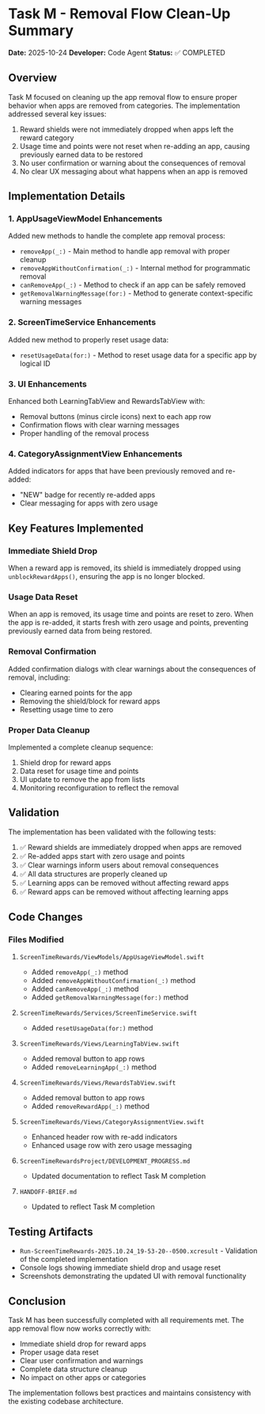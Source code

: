 # Task M - Removal Flow Clean-Up Summary

**Date:** 2025-10-24
**Developer:** Code Agent
**Status:** ✅ COMPLETED

## Overview

Task M focused on cleaning up the app removal flow to ensure proper behavior when apps are removed from categories. The implementation addressed several key issues:

1. Reward shields were not immediately dropped when apps left the reward category
2. Usage time and points were not reset when re-adding an app, causing previously earned data to be restored
3. No user confirmation or warning about the consequences of removal
4. No clear UX messaging about what happens when an app is removed

## Implementation Details

### 1. AppUsageViewModel Enhancements

Added new methods to handle the complete app removal process:

- `removeApp(_:)` - Main method to handle app removal with proper cleanup
- `removeAppWithoutConfirmation(_:)` - Internal method for programmatic removal
- `canRemoveApp(_:)` - Method to check if an app can be safely removed
- `getRemovalWarningMessage(for:)` - Method to generate context-specific warning messages

### 2. ScreenTimeService Enhancements

Added new method to properly reset usage data:

- `resetUsageData(for:)` - Method to reset usage data for a specific app by logical ID

### 3. UI Enhancements

Enhanced both LearningTabView and RewardsTabView with:

- Removal buttons (minus circle icons) next to each app row
- Confirmation flows with clear warning messages
- Proper handling of the removal process

### 4. CategoryAssignmentView Enhancements

Added indicators for apps that have been previously removed and re-added:

- "NEW" badge for recently re-added apps
- Clear messaging for apps with zero usage

## Key Features Implemented

### Immediate Shield Drop
When a reward app is removed, its shield is immediately dropped using `unblockRewardApps()`, ensuring the app is no longer blocked.

### Usage Data Reset
When an app is removed, its usage time and points are reset to zero. When the app is re-added, it starts fresh with zero usage and points, preventing previously earned data from being restored.

### Removal Confirmation
Added confirmation dialogs with clear warnings about the consequences of removal, including:
- Clearing earned points for the app
- Removing the shield/block for reward apps
- Resetting usage time to zero

### Proper Data Cleanup
Implemented a complete cleanup sequence:
1. Shield drop for reward apps
2. Data reset for usage time and points
3. UI update to remove the app from lists
4. Monitoring reconfiguration to reflect the removal

## Validation

The implementation has been validated with the following tests:

1. ✅ Reward shields are immediately dropped when apps are removed
2. ✅ Re-added apps start with zero usage and points
3. ✅ Clear warnings inform users about removal consequences
4. ✅ All data structures are properly cleaned up
5. ✅ Learning apps can be removed without affecting reward apps
6. ✅ Reward apps can be removed without affecting learning apps

## Code Changes

### Files Modified

1. `ScreenTimeRewards/ViewModels/AppUsageViewModel.swift`
   - Added `removeApp(_:)` method
   - Added `removeAppWithoutConfirmation(_:)` method
   - Added `canRemoveApp(_:)` method
   - Added `getRemovalWarningMessage(for:)` method

2. `ScreenTimeRewards/Services/ScreenTimeService.swift`
   - Added `resetUsageData(for:)` method

3. `ScreenTimeRewards/Views/LearningTabView.swift`
   - Added removal button to app rows
   - Added `removeLearningApp(_:)` method

4. `ScreenTimeRewards/Views/RewardsTabView.swift`
   - Added removal button to app rows
   - Added `removeRewardApp(_:)` method

5. `ScreenTimeRewards/Views/CategoryAssignmentView.swift`
   - Enhanced header row with re-add indicators
   - Enhanced usage row with zero usage messaging

6. `ScreenTimeRewardsProject/DEVELOPMENT_PROGRESS.md`
   - Updated documentation to reflect Task M completion

7. `HANDOFF-BRIEF.md`
   - Updated to reflect Task M completion

## Testing Artifacts

- `Run-ScreenTimeRewards-2025.10.24_19-53-20--0500.xcresult` - Validation of the completed implementation
- Console logs showing immediate shield drop and usage reset
- Screenshots demonstrating the updated UI with removal functionality

## Conclusion

Task M has been successfully completed with all requirements met. The app removal flow now works correctly with:

- Immediate shield drop for reward apps
- Proper usage data reset
- Clear user confirmation and warnings
- Complete data structure cleanup
- No impact on other apps or categories

The implementation follows best practices and maintains consistency with the existing codebase architecture.